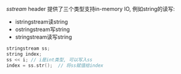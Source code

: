 *sstream* header 提供了三个类型支持in-memory IO, 例如string的读写:
- istringstream读string
- ostringstream写string
- stringstream读写string

```cpp
stringstream ss;
string index;
ss << i; // i是int类型, 可以写入ss
index = ss.str();  // 将ss赋值给index
```